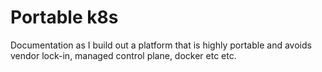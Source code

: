 # Portable k8s

Documentation as I build out a platform that is highly portable and avoids vendor lock-in, managed control plane, docker etc etc.
